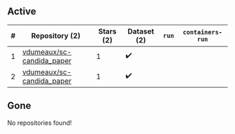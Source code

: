 ## Active
| # | Repository (2) | Stars (2) | Dataset (2) | `run` | `containers-run` |
| --- | --- | --- | --- | --- | --- |
| 1 | [vdumeaux/sc-candida_paper](https://github.com/vdumeaux/sc-candida_paper) | 1 | :heavy_check_mark: |  |  |
| 2 | [vdumeaux/sc-candida_paper](https://github.com/vdumeaux/sc-candida_paper) | 1 | :heavy_check_mark: |  |  |

## Gone
No repositories found!
